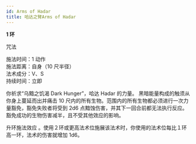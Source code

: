 ```yaml
---
id: Arms of Hadar
title: 哈达之臂Arms of Hadar
---
```


**1 环**

咒法

施法时间：1 动作  
施法距离：自身（10 尺半径）  
法术成分：V、S  
持续时间：立即

你祈求“乌黯之饥渴 Dark Hunger”，哈达 Hadar 的力量。
黑暗能量构成的触须从你身上蔓延而出并痛击 10 尺内的所有生物。范围内的所有生物都必须进行一次力量豁免，豁免失败者将受到 2d6 点黯蚀伤害，并其下一回合前都无法执行反应。
豁免成功的生物伤害减半，且不受其他效应的影响。

升环施法效应
。使用２环或更高法术位施展该法术时，你使用的法术位每比１环高一环，法术的伤害就增加 1d6。
